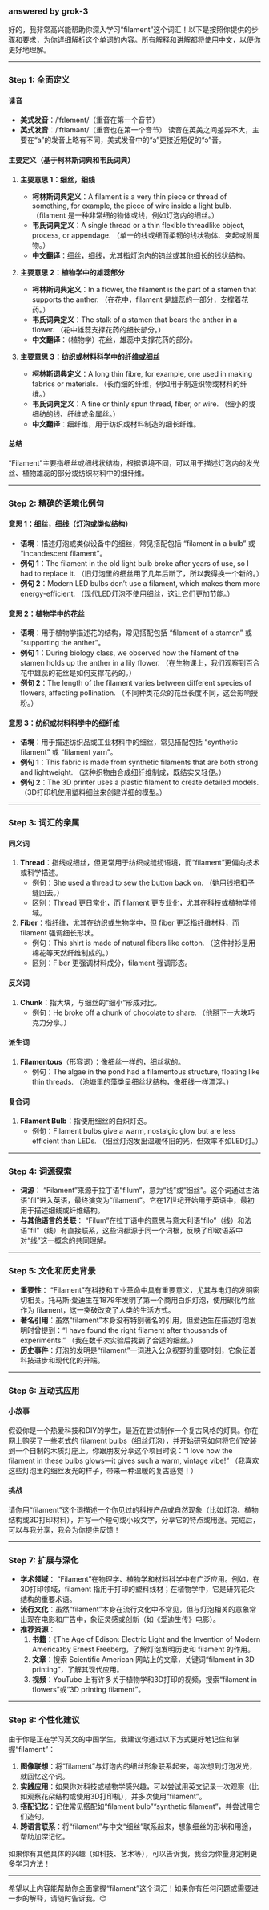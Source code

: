 ### answered by grok-3
好的，我非常高兴能帮助你深入学习“filament”这个词汇！以下是按照你提供的步骤和要求，为你详细解析这个单词的内容。所有解释和讲解都将使用中文，以便你更好地理解。

---

### Step 1: 全面定义

#### 读音
- **美式发音**：/ˈfɪləmənt/（重音在第一个音节）
- **英式发音**：/ˈfɪləmənt/（重音也在第一个音节）
读音在英美之间差异不大，主要在“a”的发音上略有不同，美式发音中的“a”更接近短促的“ə”音。

#### 主要定义（基于柯林斯词典和韦氏词典）
1. **主要意思 1：细丝，细线**
   - **柯林斯词典定义**：A filament is a very thin piece or thread of something, for example, the piece of wire inside a light bulb. （filament 是一种非常细的物体或线，例如灯泡内的细丝。）
   - **韦氏词典定义**：A single thread or a thin flexible threadlike object, process, or appendage. （单一的线或细而柔韧的线状物体、突起或附属物。）
   - **中文翻译**：细丝，细线，尤其指灯泡内的钨丝或其他细长的线状结构。
   
2. **主要意思 2：植物学中的雄蕊部分**
   - **柯林斯词典定义**：In a flower, the filament is the part of a stamen that supports the anther. （在花中，filament 是雄蕊的一部分，支撑着花药。）
   - **韦氏词典定义**：The stalk of a stamen that bears the anther in a flower. （花中雄蕊支撑花药的细长部分。）
   - **中文翻译**：（植物学）花丝，雄蕊中支撑花药的部分。

3. **主要意思 3：纺织或材料科学中的纤维或细丝**
   - **柯林斯词典定义**：A long thin fibre, for example, one used in making fabrics or materials. （长而细的纤维，例如用于制造织物或材料的纤维。）
   - **韦氏词典定义**：A fine or thinly spun thread, fiber, or wire. （细小的或细纺的线、纤维或金属丝。）
   - **中文翻译**：细纤维，用于纺织或材料制造的细长纤维。

#### 总结
“Filament”主要指细丝或细线状结构，根据语境不同，可以用于描述灯泡内的发光丝、植物雄蕊的部分或纺织材料中的细纤维。

---

### Step 2: 精确的语境化例句

#### 意思 1：细丝，细线（灯泡或类似结构）
- **语境**：描述灯泡或类似设备中的细丝，常见搭配包括 “filament in a bulb” 或 “incandescent filament”。
- **例句 1**：The filament in the old light bulb broke after years of use, so I had to replace it. （旧灯泡里的细丝用了几年后断了，所以我得换一个新的。）
- **例句 2**：Modern LED bulbs don’t use a filament, which makes them more energy-efficient. （现代LED灯泡不使用细丝，这让它们更加节能。）

#### 意思 2：植物学中的花丝
- **语境**：用于植物学描述花的结构，常见搭配包括 “filament of a stamen” 或 “supporting the anther”。
- **例句 1**：During biology class, we observed how the filament of the stamen holds up the anther in a lily flower. （在生物课上，我们观察到百合花中雄蕊的花丝是如何支撑花药的。）
- **例句 2**：The length of the filament varies between different species of flowers, affecting pollination. （不同种类花朵的花丝长度不同，这会影响授粉。）

#### 意思 3：纺织或材料科学中的细纤维
- **语境**：用于描述纺织品或工业材料中的细丝，常见搭配包括 “synthetic filament” 或 “filament yarn”。
- **例句 1**：This fabric is made from synthetic filaments that are both strong and lightweight. （这种织物由合成细纤维制成，既结实又轻便。）
- **例句 2**：The 3D printer uses a plastic filament to create detailed models. （3D打印机使用塑料细丝来创建详细的模型。）

---

### Step 3: 词汇的亲属

#### 同义词
1. **Thread**：指线或细丝，但更常用于纺织或缝纫语境，而“filament”更偏向技术或科学描述。
   - 例句：She used a thread to sew the button back on. （她用线把扣子缝回去。）
   - 区别：Thread 更日常化，而 filament 更专业化，尤其在科技或植物学领域。
2. **Fiber**：指纤维，尤其在纺织或生物学中，但 fiber 更泛指纤维材料，而 filament 强调细长形状。
   - 例句：This shirt is made of natural fibers like cotton. （这件衬衫是用棉花等天然纤维制成的。）
   - 区别：Fiber 更强调材料成分，filament 强调形态。

#### 反义词
1. **Chunk**：指大块，与细丝的“细小”形成对比。
   - 例句：He broke off a chunk of chocolate to share. （他掰下一大块巧克力分享。）

#### 派生词
1. **Filamentous**（形容词）：像细丝一样的，细丝状的。
   - 例句：The algae in the pond had a filamentous structure, floating like thin threads. （池塘里的藻类呈细丝状结构，像细线一样漂浮。）

#### 复合词
1. **Filament Bulb**：指使用细丝的白炽灯泡。
   - 例句：Filament bulbs give a warm, nostalgic glow but are less efficient than LEDs. （细丝灯泡发出温暖怀旧的光，但效率不如LED灯。）

---

### Step 4: 词源探索

- **词源**： “Filament”来源于拉丁语“filum”，意为“线”或“细丝”。这个词通过古法语“fil”进入英语，最终演变为“filament”。它在17世纪开始用于英语中，最初用于描述细线或纤维结构。
- **与其他语言的关联**： “Filum”在拉丁语中的意思与意大利语“filo”（线）和法语“fil”（线）有直接联系，这些词都源于同一个词根，反映了印欧语系中对“线”这一概念的共同理解。

---

### Step 5: 文化和历史背景

- **重要性**： “Filament”在科技和工业革命中具有重要意义，尤其与电灯的发明密切相关。托马斯·爱迪生在1879年发明了第一个商用白炽灯泡，使用碳化竹丝作为 filament，这一突破改变了人类的生活方式。
- **著名引用**：虽然“filament”本身没有特别著名的引用，但爱迪生在描述灯泡发明时曾提到：“I have found the right filament after thousands of experiments.” （我在数千次实验后找到了合适的细丝。）
- **历史事件**：灯泡的发明是“filament”一词进入公众视野的重要时刻，它象征着科技进步和现代化的开端。

---

### Step 6: 互动式应用

#### 小故事
假设你是一个热爱科技和DIY的学生，最近在尝试制作一个复古风格的灯具。你在网上购买了一些老式的 filament bulbs（细丝灯泡），并开始研究如何将它们安装到一个自制的木质灯座上。你跟朋友分享这个项目时说：“I love how the filament in these bulbs glows—it gives such a warm, vintage vibe!” （我喜欢这些灯泡里的细丝发光的样子，带来一种温暖的复古感觉！）

#### 挑战
请你用“filament”这个词描述一个你见过的科技产品或自然现象（比如灯泡、植物结构或3D打印材料），并写一个短句或小段文字，分享它的特点或用途。完成后，可以与我分享，我会为你提供反馈！

---

### Step 7: 扩展与深化

- **学术领域**： “Filament”在物理学、植物学和材料科学中有广泛应用。例如，在3D打印领域，filament 指用于打印的塑料线材；在植物学中，它是研究花朵结构的重要术语。
- **流行文化**：虽然“filament”本身在流行文化中不常见，但与灯泡相关的意象常出现在电影和广告中，象征灵感或创新（如《爱迪生传》电影）。
- **推荐资源**：
  1. **书籍**：《The Age of Edison: Electric Light and the Invention of Modern America》by Ernest Freeberg，了解灯泡发明历史和 filament 的作用。
  2. **文章**：搜索 Scientific American 网站上的文章，关键词“filament in 3D printing”，了解其现代应用。
  3. **视频**：YouTube 上有许多关于植物学和3D打印的视频，搜索“filament in flowers”或“3D printing filament”。

---

### Step 8: 个性化建议

由于你是正在学习英文的中国学生，我建议你通过以下方式更好地记住和掌握“filament”：
1. **图像联想**：将“filament”与灯泡内的细丝形象联系起来，每次想到灯泡发光，就回忆这个词。
2. **实践应用**：如果你对科技或植物学感兴趣，可以尝试用英文记录一次观察（比如观察花朵结构或使用3D打印机），并多次使用“filament”。
3. **搭配记忆**：记住常见搭配如“filament bulb”“synthetic filament”，并尝试用它们造句。
4. **跨语言联系**：将“filament”与中文“细丝”联系起来，想象细丝的形状和用途，帮助加深记忆。

如果你有其他具体的兴趣（如科技、艺术等），可以告诉我，我会为你量身定制更多学习方法！

---

希望以上内容能帮助你全面掌握“filament”这个词汇！如果你有任何问题或需要进一步的解释，请随时告诉我。😊
